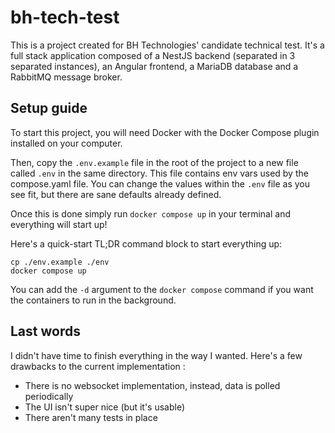 # bh-tech-test

This is a project created for BH Technologies' candidate technical test.
It's a full stack application composed of a NestJS backend (separated in 3 separated instances), an Angular frontend,
a MariaDB database and a RabbitMQ message broker.

## Setup guide

To start this project, you will need Docker with the Docker Compose plugin
installed on your computer.

Then, copy the `.env.example` file in the root of the project
to a new file called `.env` in the same directory. This file contains env vars used by
the compose.yaml file. You can change the values within the `.env` file as you see fit,
but there are sane defaults already defined.

Once this is done simply run `docker compose up` in your terminal and everything will
start up!

Here's a quick-start TL;DR command block to start everything up:
```
cp ./env.example ./env
docker compose up
```
You can add the `-d` argument to the `docker compose` command if you want the
containers to run in the background.

## Last words

I didn't have time to finish everything in the way I wanted. Here's a few drawbacks to the current implementation :
- There is no websocket implementation, instead, data is polled periodically
- The UI isn't super nice (but it's usable)
- There aren't many tests in place
